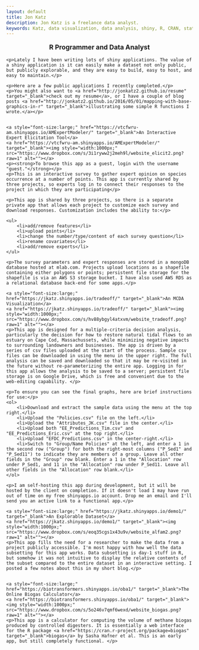```yaml
---
layout: default
title: Jon Katz
description: Jon Katz is a freelance data analyst.
keywords: Katz, data visualization, data analysis, shiny, R, CRAN, statistics
---
```


<div>
    <div style="font-size:1.25em;font-weight:bold;text-align:center;">
        <p>R Programmer and Data Analyst</p>
    </div>

    <p>Lately I have been writing lots of shiny applications. The value of a shiny application is it can easily make a dataset not only public, but publicly explorable, and they are easy to build, easy to host, and easy to maintain.</p>
    
    <p>Here are a few public applications I recently completed.</p>
    <p>You might also want to <a href="http://jonkatz2.github.io/resume" target="_blank">check out my resume</a>, or I have a couple of blog posts <a href="http://jonkatz2.github.io/2016/05/01/mapping-with-base-graphics-in-r" target="_blank">illustrating some simple R functions I wrote.</a></p>
    
    
    <a style="font-size:large;" href="https://vtcfwru-am.shinyapps.io/AMExpertModeler/" target="_blank">An Interactive Expert Elicitation Tool</a>
    <a href="https://vtcfwru-am.shinyapps.io/AMExpertModeler/" target="_blank"><img style="width:1000px;" src="https://www.dropbox.com/s/3i1ryww2j2meh9l/website_elicit2.png?raw=1" alt=""></a>
    <p><strong>To browse this app as a guest, login with the username "guest."</strong></p>
    <p>This is an interactive survey to gather expert opinion on species occurrence at a number of points. This app is currently shared by three projects, so experts log in to connect their responses to the project in which they are participating</p>
    
    <p>This app is shared by three projects, so there is a separate private app that allows each project to customize each survey and download responses. Customization includes the ability to:</p>
    
    <ul> 
        <li>add/remove features</li> 
        <li>upload points</li> 
        <li>change the number/type/content of each survey question</li> 
        <li>rename covariates</li> 
        <li>add/remove experts</li> 
    </ul>
    
    <p>The survey parameters and expert responses are stored in a mongoDB database hosted at mlab.com. Projects upload locations as a shapefile containing either polygons or points; persistent file storage for the shapefile is via an AWS S3 storage bucket. I have also used AWS RDS as a relational database back-end for some apps.</p>
    
    <a style="font-size:large;" href="https://jkatz.shinyapps.io/tradeoff/" target="_blank">An MCDA Visualization</a>
    <a href="https://jkatz.shinyapps.io/tradeoff/" target="_blank"><img style="width:1000px;" src="https://www.dropbox.com/s/hv88ybgyl4atxvm/website_tradeoff.png?raw=1" alt=""></a>
    <p>This app is designed for a multiple-criteria decision analysis, particularly the decision for how to restore natural tidal flows to an estuary on Cape Cod, Massachussets, while minimizing negative impacts to surrounding landowners and businesses. The app is driven by a series of csv files uploaded at the start of the process. Sample csv files can be downloaded in using the menu in the upper right. The full analysis can be saved and downloaded so that it may be re-visited in the future without re-parameterizing the entire app. Logging in for this app allows the analysis to be saved to a server; persistent file storage is on Google Drive, which is free and convenient due to the web-editing capability. </p>

    <p>To ensure you can see the final graphs, here are brief instructions for use:</p>
    <ol>
        <li>Download and extract the sample data using the menu at the top right.</li>
        <li>Upload the "Policies.csv" file on the left.</li>
        <li>Upload the "Attributes_JK.csv" file in the center.</li>
        <li>Upload both "EE_Predictions_Tim.csv" and "EE_Predictions_Eric.csv" at the top right.</li>
        <li>Upload "EFDC_Predictions.csv" in the center-right.</li>
        <li>Switch to "Group/Name Policies" at the left, and enter a 1 in the second row ("Group") for both the right-most columns ("P_Sed1" and "P_Sed11") to indicate they are members of a group. Leave all other fields in the "Group" row blank. Enter a 1 in the "Allocation" row under P_Sed1, and 11 in the "Allocation" row under P_Sed11. Leave all other fields in the "Allocation" row blank.</li>
    </ol>
    
    <p>I am self-hosting this app during development, but it will be hosted by the client on completion. If it doesn't load I may have run out of time on my free shinyapps.io account. Drop me an email and I'll send you an active link to a functional app.</p>
    
    <a style="font-size:large;" href="https://jkatz.shinyapps.io/demo1/" target="_blank">An Explorable Dataset</a>
    <a href="https://jkatz.shinyapps.io/demo1/" target="_blank"><img style="width:1000px;" src="https://www.dropbox.com/s/eoq35cgs1x43u9v/website_alfam2.png?raw=1" alt=""></a>
    <p>This app fills the need for a researcher to make the data from a project publicly accessible. I'm most happy with how well the data subsetting for this app works. Data subsetting is day-1 stuff in R, but somehow it was not intuitive to display the relative contents of the subset compared to the entire dataset in an interactive setting. I posted a few notes about this in my short blog.</p>
    
    
    <a style="font-size:large;" href="https://biotransformers.shinyapps.io/oba1/" target="_blank">The Online Biogas Calculator</a> 
    <a href="https://biotransformers.shinyapps.io/oba1/" target="_blank"><img style="width:1000px;" src="https://www.dropbox.com/s/5o246v7qmf6wexd/website_biogas.png?raw=1" alt=""></a> 
    <p>This app is a calculator for computing the volume of methane biogas produced by controlled digesters. It is essentially a web interface for the R package <a href="https://cran.r-project.org/package=biogas" target="_blank">biogas</a> by Sasha Hafner et al. This is an early app, but still completely functional. </p>
    
    
</div>

























